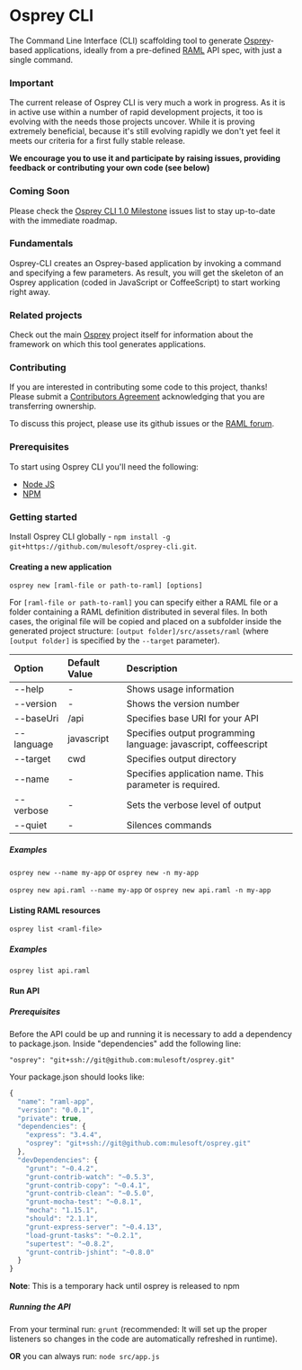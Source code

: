 Osprey CLI
==========

The Command Line Interface (CLI) scaffolding tool to generate [Osprey](https://github.com/mulesoft/osprey)-based applications, ideally from a pre-defined [RAML](raml.org) API spec, with just a single command.

### Important
The current release of Osprey CLI is very much a work in progress. As it is in active use within a number of rapid development projects, it too is evolving with the needs those projects uncover. While it is proving extremely beneficial, because it's still evolving rapidly we don't yet feel it meets our criteria for a first fully stable release.

**We encourage you to use it and participate by raising issues, providing feedback or contributing your own code (see below)**

### Coming Soon
Please check the  [Osprey CLI 1.0 Milestone](https://github.com/mulesoft/osprey-cli/issues?milestone=1&state=open) issues list to stay up-to-date with the immediate roadmap.

### Fundamentals
Osprey-CLI creates an Osprey-based application by invoking a command and specifying a few parameters.
As result, you will get the skeleton of an Osprey application (coded in JavaScript or CoffeeScript) to start working right away.

### Related projects
Check out the main [Osprey](https://github.com/mulesoft/osprey) project itself for information about the framework on which this tool generates applications.

### Contributing
If you are interested in contributing some code to this project, thanks! Please submit a [Contributors Agreement](https://api-notebook.anypoint.mulesoft.com/notebooks#bc1cf75a0284268407e4) acknowledging that you are transferring ownership.

To discuss this project, please use its github issues or the [RAML forum](http://forums.raml.org/).

### Prerequisites

To start using Osprey CLI you'll need the following:

* [Node JS](http://nodejs.org/)
* [NPM](https://npmjs.org/)

### Getting started

Install Osprey CLI globally - `npm install -g git+https://github.com/mulesoft/osprey-cli.git`.

#### Creating a new application

`osprey new [raml-file or path-to-raml] [options]`

For `[raml-file or path-to-raml]` you can specify either a RAML file or a folder containing a RAML definition distributed in several files.
In both cases, the original file will be copied and placed on a subfolder inside the generated project structure: `[output folder]/src/assets/raml` (where `[output folder]` is specified by the `--target` parameter).

| Option            | Default Value  | Description  |
|:------------------|:---------------|:---------------|
| --help            |-               | Shows usage information
| --version         |-               | Shows the version number
| --baseUri         |/api            | Specifies base URI for your API
| --language        |javascript      | Specifies output programming language: javascript, coffeescript
| --target          |cwd             | Specifies output directory
| --name            |-               | Specifies application name. This parameter is required.
| --verbose         |-               | Sets the verbose level of output
| --quiet           |-               | Silences commands

##### Examples
`osprey new --name my-app` or `osprey new -n my-app`

`osprey new api.raml --name my-app` or `osprey new api.raml -n my-app`

#### Listing RAML resources

`osprey list <raml-file>`

##### Examples
`osprey list api.raml`

#### Run API

##### Prerequisites
Before the API could be up and running it is necessary to add a dependency to package.json.
Inside "dependencies" add the following line:

`"osprey": "git+ssh://git@github.com:mulesoft/osprey.git"`

Your package.json should looks like:

```javascript
{
  "name": "raml-app",
  "version": "0.0.1",
  "private": true,
  "dependencies": {
    "express": "3.4.4",
    "osprey": "git+ssh://git@github.com:mulesoft/osprey.git"
  },
  "devDependencies": {
    "grunt": "~0.4.2",
    "grunt-contrib-watch": "~0.5.3",
    "grunt-contrib-copy": "~0.4.1",
    "grunt-contrib-clean": "~0.5.0",
    "grunt-mocha-test": "~0.8.1",
    "mocha": "1.15.1",
    "should": "2.1.1",
    "grunt-express-server": "~0.4.13",
    "load-grunt-tasks": "~0.2.1",
    "supertest": "~0.8.2",
    "grunt-contrib-jshint": "~0.8.0"
  }
}
```


**Note**: This is a temporary hack until osprey is released to npm

##### Running the API
From your terminal run:
`grunt` (recommended: It will set up the proper listeners so changes in the code are automatically refreshed in runtime).

**OR** you can always run: `node src/app.js`

